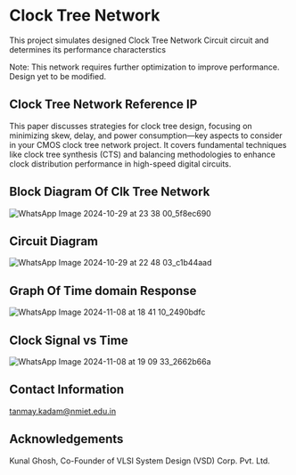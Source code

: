 # Clock Tree Network 
This project simulates designed Clock Tree Network Circuit circuit and determines its performance characterstics

Note: This network requires further optimization to improve performance. Design yet to be modified.

## Clock Tree Network Reference IP

This paper discusses strategies for clock tree design, focusing on minimizing skew, delay, and power consumption—key aspects to consider in your CMOS clock tree network project. It covers fundamental techniques like clock tree synthesis (CTS) and balancing methodologies to enhance clock distribution performance in high-speed digital circuits.

## Block Diagram Of Clk Tree Network
![WhatsApp Image 2024-10-29 at 23 38 00_5f8ec690](https://github.com/user-attachments/assets/18662f83-1bd3-4816-87bf-bc8bae85f108)


## Circuit Diagram 
![WhatsApp Image 2024-10-29 at 22 48 03_c1b44aad](https://github.com/user-attachments/assets/0b62f720-d480-4686-8928-abc9eaa1e7b3)


## Graph Of Time domain Response
![WhatsApp Image 2024-11-08 at 18 41 10_2490bdfc](https://github.com/user-attachments/assets/618f6b0a-6688-4dce-856d-02e03ccbd978)

## Clock Signal vs Time
![WhatsApp Image 2024-11-08 at 19 09 33_2662b66a](https://github.com/user-attachments/assets/e7ff5e95-6d83-4172-b7cc-4a7f49a2cd97)

## Contact Information
tanmay.kadam@nmiet.edu.in

 ## Acknowledgements
 Kunal Ghosh, Co-Founder of VLSI System Design (VSD) Corp. Pvt. Ltd.



